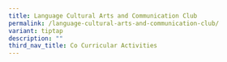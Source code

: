 ```yaml
---
title: Language Cultural Arts and Communication Club
permalink: /language-cultural-arts-and-communication-club/
variant: tiptap
description: ""
third_nav_title: Co Curricular Activities
---
```

<p></p>